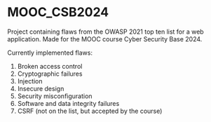 # MOOC_CSB2024
Project containing flaws from the OWASP 2021 top ten list for a web application. Made for the MOOC course Cyber Security Base 2024.
 
Currently implemented flaws:
1. Broken access control
2. Cryptographic failures
3. Injection
4. Insecure design
5. Security misconfiguration
6. Software and data integrity failures
7. CSRF (not on the list, but accepted by the course)